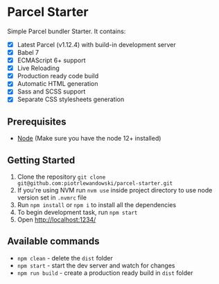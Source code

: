 # Parcel Starter

Simple Parcel bundler Starter. It contains:
- [x] Latest Parcel (v1.12.4) with build-in development server
- [x] Babel 7
- [x] ECMAScript 6+ support
- [x] Live Reloading
- [x] Production ready code build
- [x] Automatic HTML generation
- [x] Sass and SCSS support
- [x] Separate CSS stylesheets generation

## Prerequisites

* [Node](https://nodejs.org/) (Make sure you have the node 12+ installed)

## Getting Started

1. Clone the repository `git clone git@github.com:piotrlewandowski/parcel-starter.git`
2. If you're using NVM run `nvm use` inside project directory to use node version set in `.nvmrc` file
3. Run `npm install` or `npm i` to install all the dependencies
4. To begin development task, run `npm start`
5. Open [http://localhost:1234/](http://localhost:1234/)

## Available commands

- `npm clean` - delete the `dist` folder
- `npm start` - start the dev server and watch for changes
- `npm run build` - create a production ready build in `dist` folder
